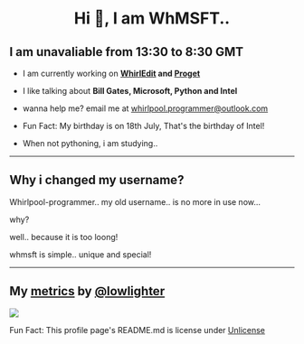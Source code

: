 <h1 align="center">Hi 👋, I am WhMSFT..</h1>

## I am unavaliable from 13:30 to 8:30 GMT

<a href="mailto:whirlpool.programmer@outlook.com"><i class='fas fa-envelope-open'></i></a>
<a href="http://www.github.com/Whirlpool-programmer"><i class='fab fa-github'></i></a>
<a href="http://www.pypi.org/user/Whirlpool-programmer"><i class='fab fa-python'></i></a>
<a href="https://stackoverflow.com/users/14917676/whirlpool-programmer"><i class='fab fa-stack-overflow'></i></a>
<a href="https://www.youtube.com/channel/UC1YNNUkVk5hnzw4f5usKd8Q"><i class="fab fa-youtube"></i></a>

- I am currently working on **[WhirlEdit](https://github.com/whirlpool-programmer/whirledit) and [Proget](http://pypi.org/projects/proget)**

- I like talking about **Bill Gates, Microsoft, Python and Intel**

- wanna help me? email me at whirlpool.programmer@outlook.com

- Fun Fact: My birthday is on 18th July, That's the birthday of Intel!

- When not pythoning, i am studying..

<hr>

## Why i changed my username?

Whirlpool-programmer.. my old username..
is no more in use now...

why?

well.. because it is too loong!

whmsft is simple.. unique and special!

<hr>

## My [metrics](metrics.lecoq.io) by [@lowlighter](https://github.com/lowlighter/)

<a href="https://metrics.lecoq.io/Whmsft?base.metadata=0&isocalendar=1&languages=1&achievements=1&lines=1&isocalendar.duration=half-year&languages.limit=8&languages.sections=most-used&languages.colors=github&languages.threshold=0%25&languages.indepth=false&languages.categories=markup%2C%20programming&languages.recent.categories=programming&languages.recent.load=300&languages.recent.days=121&achievements.threshold=C&achievements.secrets=true&achievements.display=detailed&achievements.limit=0&config.timezone=UK%2FLondon"><img src="https://metrics.lecoq.io/Whmsft?base.metadata=0&isocalendar=1&languages=1&achievements=1&lines=1&isocalendar.duration=half-year&languages.limit=8&languages.sections=most-used&languages.colors=github&languages.threshold=0%25&languages.indepth=false&languages.categories=markup%2C%20programming&languages.recent.categories=programming&languages.recent.load=300&languages.recent.days=121&achievements.threshold=C&achievements.secrets=true&achievements.display=detailed&achievements.limit=0&config.timezone=UK%2FLondon"></a>


Fun Fact:
This profile page's README.md is license under [Unlicense](unlicense.org)
